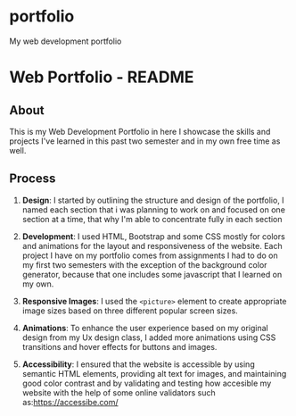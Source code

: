 # portfolio
My web development portfolio

# Web Portfolio - README

## About

This is my Web Development Portfolio in here I showcase the skills and projects I've learned in this past two semester and in my own free time as well.

## Process

1. **Design**: I started by outlining the structure and design of the portfolio, I named each section that i was planning to work on and focused on one section at a time, that why I'm able to concentrate fully in each section

2. **Development**: I used HTML, Bootstrap and some CSS mostly for colors and animations for the layout and responsiveness of the website. Each project I have on my portfolio comes from assignments I had to do on my first two semesters with the exception of the background color generator, because that one includes some javascript that I learned on my own.

3. **Responsive Images**: I used the `<picture>` element to create appropriate image sizes based on  three different popular screen sizes. 

4. **Animations**: To enhance the user experience based on my original design from my Ux design class, I added more animations using CSS transitions and hover effects for buttons and images.

5. **Accessibility**: I ensured that the website is accessible by using semantic HTML elements, providing alt text for images, and maintaining good color contrast and by validating and testing how accesible my website with the help of some online validators such as:https://accessibe.com/
